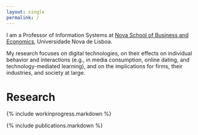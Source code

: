 ```yaml
---
layout: single
permalink: /
---
```


I am a Professor of Information Systems at [Nova School of Business and Economics](http://novasbe.pt), Universidade Nova de Lisboa.

My research focuses on digital technologies, on their effects on individual behavior and interactions (e.g., in media consumption, online dating, and technology-mediated learning), and on the implications for firms, their industries, and society at large.


# Research

{% include workinprogress.markdown %}

{% include publications.markdown %}
